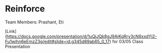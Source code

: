 # Reinforce
Team Members: Prashant, Eti

[Link] (https://docs.google.com/presentation/d/1uQjJQk8gJ9AiKqRrv3cN6xxdYj2-Fu1wihn6eEmzZ3g/edit#slide=id.g345d69ab65_0_17) for 03/05 Class Presentation
